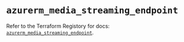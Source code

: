 # `azurerm_media_streaming_endpoint`

Refer to the Terraform Registory for docs: [`azurerm_media_streaming_endpoint`](https://www.terraform.io/docs/providers/azurerm/r/media_streaming_endpoint).

